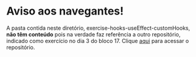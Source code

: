 # Aviso aos navegantes!

A pasta contida neste diretório, exercise-hooks-useEffect-customHooks, **não têm conteúdo** pois na verdade faz referência a outro repositório, indicado como exercício no dia 3 do bloco 17. 
Clique [aqui](https://github.com/leobmend/exercise-hooks-useEffect-customHooks) para acessar o repositório.